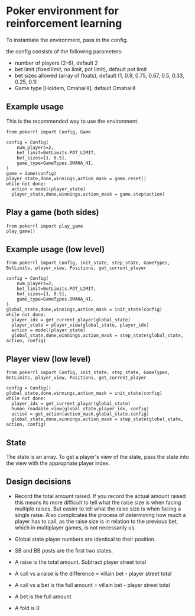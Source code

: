 # Poker environment for reinforcement learning

To instantiate the environment, pass in the config.

the config consists of the following parameters:

- number of players (2-6), default 2
- bet limit (fixed limit, no limit, pot limit), default pot limit
- bet sizes allowed (array of floats), default (1, 0.9, 0.75, 0.67, 0.5, 0.33, 0.25, 0.1)
- Game type [Holdem, OmahaHI], default OmahaHI

## Example usage

This is the recommended way to use the environment.

```
from pokerrl import Config, Game

config = Config(
    num_players=2,
    bet_limit=BetLimits.POT_LIMIT,
    bet_sizes=[1, 0.5],
    game_type=GameTypes.OMAHA_HI,
)
game = Game(config)
player_state,done,winnings,action_mask = game.reset()
while not done:
  action = model(player_state)
  player_state,done,winnings,action_mask = game.step(action)
```

## Play a game (both sides)

```
from pokerrl import play_game
play_game()
```

## Example usage (low level)

```
from pokerrl import Config, init_state, step_state, GameTypes, BetLimits, player_view, Positions, get_current_player

config = Config(
    num_players=2,
    bet_limit=BetLimits.POT_LIMIT,
    bet_sizes=[1, 0.5],
    game_type=GameTypes.OMAHA_HI,
)
global_state,done,winnings,action_mask = init_state(config)
while not done:
  player_idx = get_current_player(global_state)
  player_state = player_view(global_state, player_idx)
  action = model(player_state)
  global_state,done,winnings,action_mask = step_state(global_state, action, config)
```

## Player view (low level)

```
from pokerrl import Config, init_state, step_state, GameTypes, BetLimits, player_view, Positions, get_current_player

config = Config()
global_state,done,winnings,action_mask = init_state(config)
while not done:
  player_idx = get_current_player(global_state)
  human_readable_view(global_state,player_idx, config)
  action = get_action(action_mask,global_state,config)
  global_state,done,winnings,action_mask = step_state(global_state, action, config)
```

## State

The state is an array. To get a player's view of the state, pass the state into the view with the appropriate player index.

## Design decisions

- Record the total amount raised.
  If you record the actual amount raised this means its more difficult to tell what the raise size is when facing multiple raises. But easier to tell what the raise size is when facing a single raise. Also complicates the process of determining how much a player has to call, as the raise size is in relation to the previous bet, which in multiplayer games, is not necessarily us.
- Global state player numbers are identical to their position.
- SB and BB posts are the first two states.

- A raise is the total amount. Subtract player street total
- A call vs a raise is the difference = villain bet - player street total
- A call vs a bet is the full amount = villain bet - player street total
- A bet is the full amount
- A fold is 0

